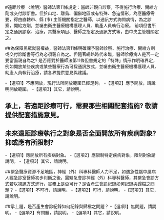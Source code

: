 #遠距診療
〈說明〉醫師法第11條規定：醫師非親自診察，不得施行治療、開給方劑或交付診斷書。但於山地、離島、偏僻地區或有特殊、急迫情形，為應醫療需要，得由直轄市、縣 (市) 主管機關指定之醫師，以通訊方式詢問病情，為之診察，開給方劑，並囑由衛生醫療機構護理人員、助產人員執行治療。
前項但書所定之通訊診察、治療，其醫療項目、醫師之指定及通訊方式等，由中央主管機關定之。


##為保障民眾就醫權益，醫師法第11條明確課予醫師診察、施行治療、開給方劑或交付診斷書等行為必須親自為之。但隨著網路時代來臨，醫師診療病人是否一定要當面親自為之? 是否應對於醫師法第11條但書規定的「特殊」情形作明確界定，例如開放某些疾病或某些醫療行為可採通訊放式，並囑由衛生醫療機構護理人員、助產人員執行治療，請各界提供意見與建議。

-【選項1】不應開放，現行法所開放範圍已經足夠。
-【選項2】應予開放，請說明開放範圍。
-【選項3】其它，請說明。

## 承上，若遠距診療可行，需要那些相關配套措施? 敬請提供配套措施意見。

## 未來遠距診療執行之對象是否全面開放所有疾病對象?抑或應有所限制?
-【選項1】應開放所有疾病對象。
-【選項2】應限制特定疾病對象，限制對象請說明。
-【選項3】其它，請說明。

##緊急醫療資源不足地區，神經（外）科專科醫師人力不足，如遇急性腦中風病人經急診室醫師初步判斷之後，需緊急會診神經（外）科專科醫師，其緊急會診方式若以視訊方式進行，實務上是否可行？是否產生會診紀錄如何記錄與歸檔之問題？
-【選項1】不可行，請說明。
-【選項2】可行，請說明。
-【選項3】其它，請說明。

##承上題，是否產生會診紀錄如何記錄與歸檔之問題？
-【選項1】無問題，請說明。
-【選項2】有問題，請說明。
-【選項3】其它，請說明。
